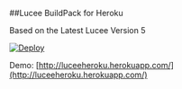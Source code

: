 
##Lucee BuildPack for Heroku

Based on the Latest Lucee Version 5

[![Deploy](https://www.herokucdn.com/deploy/button.png)](https://heroku.com/deploy)

Demo: [http://luceeheroku.herokuapp.com/](http://luceeheroku.herokuapp.com/)
